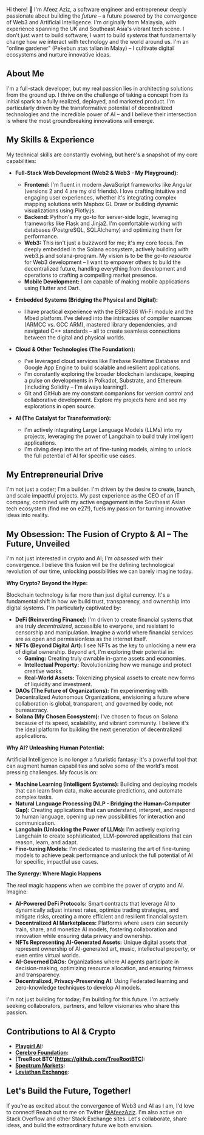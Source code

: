 Hi there! 👋 I'm Afeez Aziz, a software engineer and entrepreneur deeply passionate about building the *future* – a future powered by the convergence of Web3 and Artificial Intelligence. I'm originally from Malaysia, with experience spanning the UK and Southeast Asia's vibrant tech scene. I don't just want to build software; I want to build *systems* that fundamentally change how we interact with technology and the world around us. I'm an "online gardener" (Pekebun atas talian in Malay) – I cultivate digital ecosystems and nurture innovative ideas.

## About Me

I'm a full-stack developer, but my real passion lies in architecting solutions from the ground up. I thrive on the challenge of taking a concept from its initial spark to a fully realized, deployed, and marketed product. I'm particularly driven by the transformative potential of decentralized technologies and the incredible power of AI – and I believe their intersection is where the most groundbreaking innovations will emerge.

## My Skills & Experience

My technical skills are constantly evolving, but here's a snapshot of my core capabilities:

*   **Full-Stack Web Development (Web2 & Web3 - My Playground):**
    *   **Frontend:** I'm fluent in modern JavaScript frameworks like Angular (versions 2 and 4 are my old friends). I love crafting intuitive and engaging user experiences, whether it's integrating complex mapping solutions with Mapbox GL Draw or building dynamic visualizations using Plotly.js.
    *   **Backend:** Python's my go-to for server-side logic, leveraging frameworks like Flask and Jinja2. I'm comfortable working with databases (PostgreSQL, SQLAlchemy) and optimizing them for performance.
    *   **Web3:** This isn't just a buzzword for me; it's my core focus. I'm deeply embedded in the Solana ecosystem, actively building with web3.js and solana-program. My vision is to be the *go-to resource* for Web3 development – I want to empower others to build the decentralized future, handling everything from development and operations to crafting a compelling market presence.
    * **Mobile Development:** I am capable of making mobile applications using Flutter and Dart.

*   **Embedded Systems (Bridging the Physical and Digital):**
    *   I have practical experience with the ESP8266 Wi-Fi module and the Mbed platform. I've delved into the intricacies of compiler nuances (ARMCC vs. GCC ARM), mastered library dependencies, and navigated C++ standards – all to create seamless connections between the digital and physical worlds.

*   **Cloud & Other Technologies (The Foundation):**
    *   I've leveraged cloud services like Firebase Realtime Database and Google App Engine to build scalable and resilient applications.
    *   I'm constantly exploring the broader blockchain landscape, keeping a pulse on developments in Polkadot, Substrate, and Ethereum (including Solidity – I'm always learning!).
    *   Git and GitHub are my constant companions for version control and collaborative development. Explore my projects here and see my explorations in open source.

*   **AI (The Catalyst for Transformation):**
    *   I'm actively integrating Large Language Models (LLMs) into my projects, leveraging the power of Langchain to build truly intelligent applications.
    *   I'm diving deep into the art of fine-tuning models, aiming to unlock the full potential of AI for specific use cases.

## My Entrepreneurial Drive

I'm not just a coder; I'm a builder. I'm driven by the desire to create, launch, and scale impactful projects. My past experience as the CEO of an IT company, combined with my active engagement in the Southeast Asian tech ecosystem (find me on e27!), fuels my passion for turning innovative ideas into reality.

## My Obsession: The Fusion of Crypto & AI – The Future, Unveiled

I'm not just interested in crypto and AI; I'm *obsessed* with their convergence. I believe this fusion will be the defining technological revolution of our time, unlocking possibilities we can barely imagine today.

**Why Crypto? Beyond the Hype:**

Blockchain technology is far more than just digital currency. It's a fundamental shift in how we build trust, transparency, and ownership into digital systems. I'm particularly captivated by:

*   **DeFi (Reinventing Finance):** I'm driven to create financial systems that are truly *decentralized*, accessible to everyone, and resistant to censorship and manipulation. Imagine a world where financial services are as open and permissionless as the internet itself.
*   **NFTs (Beyond Digital Art):** I see NFTs as the key to unlocking a new era of digital ownership. Beyond art, I'm exploring their potential in:
    *   **Gaming:** Creating truly ownable in-game assets and economies.
    *   **Intellectual Property:** Revolutionizing how we manage and protect creative works.
    *   **Real-World Assets:** Tokenizing physical assets to create new forms of liquidity and investment.
*   **DAOs (The Future of Organizations):** I'm experimenting with Decentralized Autonomous Organizations, envisioning a future where collaboration is global, transparent, and governed by code, not bureaucracy.
*   **Solana (My Chosen Ecosystem):** I've chosen to focus on Solana because of its speed, scalability, and vibrant community. I believe it's the ideal platform for building the next generation of decentralized applications.

**Why AI? Unleashing Human Potential:**

Artificial Intelligence is no longer a futuristic fantasy; it's a powerful tool that can augment human capabilities and solve some of the world's most pressing challenges. My focus is on:

*   **Machine Learning (Intelligent Systems):** Building and deploying models that can learn from data, make accurate predictions, and automate complex tasks.
*   **Natural Language Processing (NLP - Bridging the Human-Computer Gap):** Creating applications that can understand, interpret, and respond to human language, opening up new possibilities for interaction and communication.
*   **Langchain (Unlocking the Power of LLMs):** I'm actively exploring Langchain to create sophisticated, LLM-powered applications that can reason, learn, and adapt.
*  **Fine-tuning Models:** I'm dedicated to mastering the art of fine-tuning models to achieve peak performance and unlock the full potential of AI for specific, impactful use cases.

**The Synergy: Where Magic Happens**

The *real* magic happens when we combine the power of crypto and AI. Imagine:

*   **AI-Powered DeFi Protocols:** Smart contracts that leverage AI to dynamically adjust interest rates, optimize trading strategies, and mitigate risks, creating a more efficient and resilient financial system.
*   **Decentralized AI Marketplaces:** Platforms where users can securely train, share, and monetize AI models, fostering collaboration and innovation while ensuring data privacy and ownership.
*   **NFTs Representing AI-Generated Assets:** Unique digital assets that represent ownership of AI-generated art, music, intellectual property, or even entire virtual worlds.
*   **AI-Governed DAOs:** Organizations where AI agents participate in decision-making, optimizing resource allocation, and ensuring fairness and transparency.
* **Decentralized, Privacy-Preserving AI**: Using Federated learning and zero-knowledge techniques to develop AI models.

I'm not just building for today; I'm building for this future. I'm actively seeking collaborators, partners, and fellow visionaries who share this passion.

## Contributions to AI & Crypto

*   **[Playgirl AI](https://github.com/playgirlAI):** 
*   **[Cerebro Foundation](https://github.com/CerebroFoundation):**
*   **[TreeRoot BTC'(https://github.com/TreeRootBTC):** 
*   **[Spectrum Markets](https://github.com/SpectrumExchange):** 
*   **[Leviathan Exchange](https://github.com/LeviathanExchange)**: 


## Let's Build the Future, Together!

If you're as excited about the convergence of Web3 and AI as I am, I'd love to connect! Reach out to me on Twitter [@AfeezAziz](https://twitter.com/AfeezAziz). I'm also active on Stack Overflow and other Stack Exchange sites. Let's collaborate, share ideas, and build the extraordinary future we both envision.
